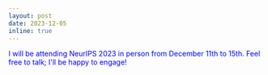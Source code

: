 ```yaml
---
layout: post
date: 2023-12-05
inline: true
---
```

<span style="color: blue;">I will be attending NeurIPS 2023 in person from December 11th to 15th. Feel free to talk; I'll be happy to engage!</span>
